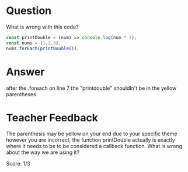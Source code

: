 # Question
What is wrong with this code?

```js
const printDouble = (num) => console.log(num * 2);
const nums = [1,2,3];
nums.forEach(printDouble());
```

# Answer
after the .foreach on line 7 the "printdouble" shouldln't be in the yellow parentheses 

# Teacher Feedback

The parenthesis may be yellow on your end due to your specific theme however you are incorrect, the function printDouble actually is exactly where it needs to be to be considered a callback function. What is wrong about the way we are using it? 

Score: 1/3
